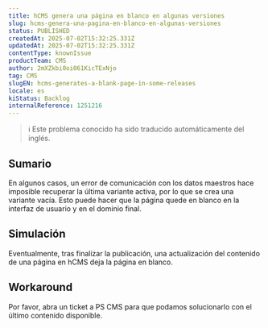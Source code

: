 ```yaml
---
title: hCMS genera una página en blanco en algunas versiones
slug: hcms-genera-una-pagina-en-blanco-en-algunas-versiones
status: PUBLISHED
createdAt: 2025-07-02T15:32:25.331Z
updatedAt: 2025-07-02T15:32:25.331Z
contentType: knownIssue
productTeam: CMS
author: 2mXZkbi0oi061KicTExNjo
tag: CMS
slugEN: hcms-generates-a-blank-page-in-some-releases
locale: es
kiStatus: Backlog
internalReference: 1251216
---
```


>ℹ️ Este problema conocido ha sido traducido automáticamente del inglés.

## Sumario


En algunos casos, un error de comunicación con los datos maestros hace imposible recuperar la última variante activa, por lo que se crea una variante vacía. Esto puede hacer que la página quede en blanco en la interfaz de usuario y en el dominio final.

## Simulación


Eventualmente, tras finalizar la publicación, una actualización del contenido de una página en hCMS deja la página en blanco.

## Workaround


Por favor, abra un ticket a PS CMS para que podamos solucionarlo con el último contenido disponible.


